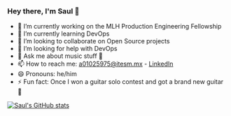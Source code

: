 ### Hey there, I'm Saul 👋

- 🔭 I’m currently working on the MLH Production Engineering Fellowship
- 🌱 I’m currently learning DevOps
- 👯 I’m looking to collaborate on Open Source projects
- 🤔 I’m looking for help with DevOps
- 💬 Ask me about music stuff 🎹
- 📫 How to reach me: a01025975@itesm.mx - [LinkedIn](https://www.linkedin.com/in/saulmontesdeoca/)
- 😄 Pronouns: he/him
- ⚡ Fun fact: Once I won a guitar solo contest and got a brand new guitar 🎸 

[![Saul's GitHub stats](https://github-readme-stats.vercel.app/api?username=saulmontesdeoca&theme=nightowl&show_icons=true)](https://github.com/anuraghazra/github-readme-stats)
